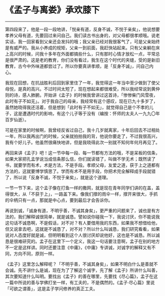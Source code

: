 # 《孟子与离娄》承欢膝下

------

第四段来了，他是一段一段地讲，「悦亲有道，反身不诚，不悦于亲矣」，他说想要孝养父母有道，先要回过来问自己。我们读古书出身的，对父母都很孝顺哦。说老实话，我一回家看到父亲还会发抖的哦；我父亲已经对我很客气了，可是父亲始终是有威严的。我从小养成的规矩，父亲一到前面，我赶快站起来。只有父亲躺在床上高兴的时候，问我十多年在外面都搞些什么，只有那时心情才放松一点，平常总是很严肃的。这是老的教育，你们没有看过，我生在这个时代的夹缝，受的是新旧教育，古今中外味道都尝过了。所以你要真讲孝顺，是「反身不诚」，问自己内心。

我现在回想，在抗战胜利后回到家里住了一年，我觉得这一年当中至少做到了使父母悦，是真的高兴。不过时间太短了，现在想起来都很难受，所以我经常说到黄仲则的诗，感人肺腑。开始讲《孟子》的时候我曾讲过这首诗，「惨惨柴门风雪夜，此时有子不如无」。对于我自己的母亲，我经常有这个感叹，现在已九十多岁了，虽然她晓得我还活着，但是想到「此时有子不如无」，就觉得自己是个不孝的儿子，这是遭遇时代的影响，有这个儿子等于没有（编按：怀师的太夫人一九九〇年百岁仙逝）。

可是在家里的时候啊，我曾经反省过自己，我十几岁就离家，十年后回去不过相处一年，所以我再出门的时候，父亲就拍拍我的背，他说你要走了，不过我很高兴，我有个好儿子。他虽然很痛快地讲，但是我晓得此次一别就不知何年何月再见了。

再回来讲《孟子》吧！这一节中每一段、每一节都有方法的哦，不是呆板的信条，如果大家把孔孟学说当成信条那么信，你们就读错了，叫做不学无术；既然读了书，就要学而有术，术是方法，不是手段。孝顺父母，友爱之道，获于上之道都有方法的，这就要博学慎思了。学而有术不是用手段，你把术完全解释成手段就错了，所以说「反身不诚，不悦于亲矣」，就是这个道理。

一节一节下来，这个孟子像在打鱼一样的撒网，就是现在青年同学们讲的在盖，盖得很大，从「不获于上」，一路盖下来。像我们撑的雨伞一样，撑开来很大，手抓的伞柄只有一点，那就是中心点，要到最后才会告诉你。

再说到诚，「诚身有道，不明乎善，不诚其身矣」，更严重的问题来了，诚也是有方法的，我们解释诚很简单，就是诚恳。譬如说你碰我一下，我说讨厌，你不能说我这句话不诚恳啊，不是假话，对不对？有人要借用我的东西，如果我不想借给他，但又说拿去吧，这就是不诚恳了，对不对？所以什么叫诚恳，我们研究看看，如果说对人态度好就是诚，但明明看到这个人很讨厌却说他好，这也是不诚恳。所以诚恳是很难研究的。孟子在这里下一个定义，我这一句话要注意啊，孟子在别的地方不一定是这样讲。同时还要注意《中庸》，《中庸》专讲诚，对诚字的解释又有不同，方向不同，原则一样。

《孟子》这里怎么解释呢？「不明乎善，不诚其身矣」，如果不明白什么是善就不会诚。先不讲什么是诚，现在为了了解这个诚字，先了解《孟子》所讲什么叫善，其次要知道什么叫明。要找出《孟子》的善在哪里，先要找《尽心篇》，孟子在这一篇中所说的善与学佛打坐一样，有工夫的，不是偶然的。《孟子·尽心篇》里说「可欲之谓善」，这是孟子学问修养的真正工夫。


